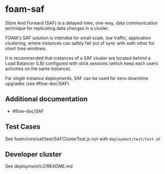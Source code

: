 # foam-saf
Store And Forward (SAF) is a delayed-time, one-way, data communication technique for replicating data changes in a cluster.

FOAM's SAF solution is intended for small scale, low traffic, application clustering, where instances can safely fall out of sync with eath other for short time windows.

It is recommended that instances of a SAF cluster are located behind a Load Balancer (LB) configured with stick sessions (which keep each users activities on the same instance).

For single instance deployments, SAF can be used for zero-downtime upgrades (see #flow-doc/SAF).

## Additional documentation
* #flow-doc/SAF

## Test Cases
See foam/core/saf/test/SAFClusterTest.js
run with `deployment/test/test.sh`

## Developer cluster
See deployment/c2/README.md
